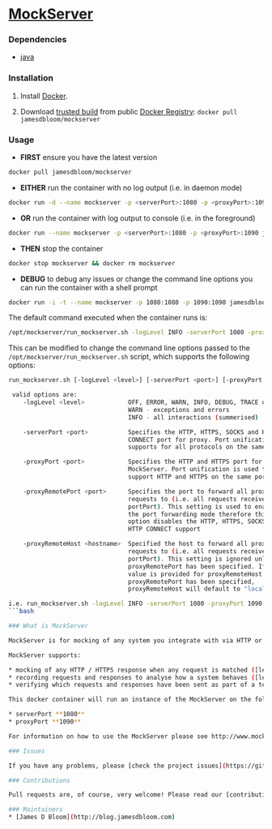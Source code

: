 [MockServer](http://www.mock-server.com)
==========

### Dependencies

* [java](https://registry.hub.docker.com/u/library/java/)

### Installation

1. Install [Docker](https://www.docker.io/).

2. Download [trusted build](https://index.docker.io/u/jamesdbloom/mockserver/) from public [Docker Registry](https://index.docker.io/): `docker pull jamesdbloom/mockserver`

### Usage

* **FIRST** ensure you have the latest version

```bash
docker pull jamesdbloom/mockserver
```
    
* **EITHER** run the container with no log output (i.e. in daemon mode)
 
```bash
docker run -d --name mockserver -p <serverPort>:1080 -p <proxyPort>:1090 jamesdbloom/mockserver
```

* **OR** run the container with log output to console (i.e. in the foreground)
 
```bash
docker run --name mockserver -p <serverPort>:1080 -p <proxyPort>:1090 jamesdbloom/mockserver
```

* **THEN** stop the container

```bash
docker stop mockserver && docker rm mockserver
```

* **DEBUG** to debug any issues or change the command line options you can run the container with a shell prompt

```bash
docker run -i -t --name mockserver -p 1080:1080 -p 1090:1090 jamesdbloom/mockserver /bin/bash
```

The default command executed when the container runs is:
 
```bash
/opt/mockserver/run_mockserver.sh -logLevel INFO -serverPort 1080 -proxyPort 1090
```

This can be modified to change the command line options passed to the `/opt/mockserver/run_mockserver.sh` script, which supports the following options:

```bash
run_mockserver.sh [-logLevel <level>] [-serverPort <port>] [-proxyPort <port>] [-proxyRemotePort <port>] [-proxyRemoteHost <hostname>]

 valid options are:
    -logLevel <level>            OFF, ERROR, WARN, INFO, DEBUG, TRACE or ALL, as follows:
                                 WARN - exceptions and errors
                                 INFO - all interactions (summerised)

    -serverPort <port>           Specifies the HTTP, HTTPS, SOCKS and HTTP
                                 CONNECT port for proxy. Port unification
                                 supports for all protocols on the same port

    -proxyPort <port>            Specifies the HTTP and HTTPS port for the
                                 MockServer. Port unification is used to
                                 support HTTP and HTTPS on the same port

    -proxyRemotePort <port>      Specifies the port to forward all proxy
                                 requests to (i.e. all requests received on
                                 portPort). This setting is used to enable
                                 the port forwarding mode therefore this
                                 option disables the HTTP, HTTPS, SOCKS and
                                 HTTP CONNECT support

    -proxyRemoteHost <hostname>  Specified the host to forward all proxy
                                 requests to (i.e. all requests received on
                                 portPort). This setting is ignored unless
                                 proxyRemotePort has been specified. If no
                                 value is provided for proxyRemoteHost when
                                 proxyRemotePort has been specified,
                                 proxyRemoteHost will default to "localhost".

i.e. run_mockserver.sh -logLevel INFO -serverPort 1080 -proxyPort 1090 -proxyRemotePort 80 -proxyRemoteHost www.mock-server.com
```bash

### What is MockServer

MockServer is for mocking of any system you integrate with via HTTP or HTTPS (i.e. services, web sites, etc).

MockServer supports:

* mocking of any HTTP / HTTPS response when any request is matched ([learn more](http://www.mock-server.com/#what-is-mockserver))
* recording requests and responses to analyse how a system behaves ([learn more](http://www.mock-server.com/#what-is-mockserver))
* verifying which requests and responses have been sent as part of a test ([learn more](http://www.mock-server.com/#what-is-mockserver))

This docker container will run an instance of the MockServer on the following ports:

* serverPort **1080**
* proxyPort **1090**

For information on how to use the MockServer please see http://www.mock-server.com

### Issues

If you have any problems, please [check the project issues](https://github.com/jamesdbloom/mockserver/issues?state=open).

### Contributions

Pull requests are, of course, very welcome! Please read our [contributing to the project](https://github.com/jamesdbloom/mockserver/wiki/Contributing-to-the-project) guide first. Then head over to the [open issues](https://github.com/jamesdbloom/mockserver/issues?state=open) to see what we need help with. Make sure you let us know if you intend to work on something. Also, check out the [milestones](https://github.com/jamesdbloom/mockserver/issues/milestones) to see what is planned for future releases.

### Maintainers
* [James D Bloom](http://blog.jamesdbloom.com)
